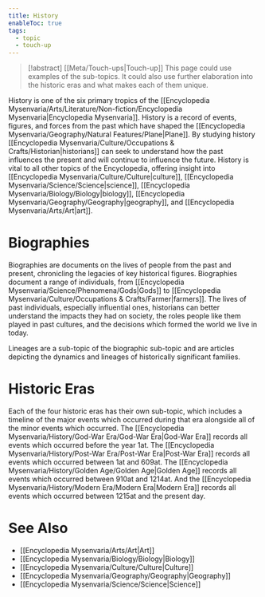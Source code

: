 ```yaml
---
title: History
enableToc: true
tags:
  - topic
  - touch-up
---
```


>[!abstract] [[Meta/Touch-ups|Touch-up]]
>This page could use examples of the sub-topics. It could also use further elaboration into the historic eras and what makes each of them unique.

History is one of the six primary tropics of the [[Encyclopedia Mysenvaria/Arts/Literature/Non-fiction/Encyclopedia Mysenvaria|Encyclopedia Mysenvaria]]. History is a record of events, figures, and forces from the past which have shaped the [[Encyclopedia Mysenvaria/Geography/Natural Features/Plane|Plane]]. By studying history [[Encyclopedia Mysenvaria/Culture/Occupations & Crafts/Historian|historians]] can seek to understand how the past influences the present and will continue to influence the future. History is vital to all other topics of the Encyclopedia, offering 
 insight into [[Encyclopedia Mysenvaria/Culture/Culture|culture]], [[Encyclopedia Mysenvaria/Science/Science|science]], [[Encyclopedia Mysenvaria/Biology/Biology|biology]], [[Encyclopedia Mysenvaria/Geography/Geography|geography]], and [[Encyclopedia Mysenvaria/Arts/Art|art]]. 
# Biographies
Biographies are documents on the lives of people from the past and present, chronicling the legacies of key historical figures. Biographies document a range of individuals, from [[Encyclopedia Mysenvaria/Science/Phenomena/Gods|Gods]] to [[Encyclopedia Mysenvaria/Culture/Occupations & Crafts/Farmer|farmers]]. The lives of past individuals, especially influential ones, historians can better understand the impacts they had on society, the roles people like them played in past cultures, and the decisions which formed the world we live in today.

Lineages are a sub-topic of the biographic sub-topic and are articles depicting the dynamics and lineages of historically significant families.
# Historic Eras
Each of the four historic eras has their own sub-topic, which includes a timeline of the major events which occurred during that era alongside all of the minor events which occurred. The [[Encyclopedia Mysenvaria/History/God-War Era/God-War Era|God-War Era]] records all events which occurred before the year 1at. The [[Encyclopedia Mysenvaria/History/Post-War Era/Post-War Era|Post-War Era]] records all events which occurred between 1at and 609at. The [[Encyclopedia Mysenvaria/History/Golden Age/Golden Age|Golden Age]] records all events which occurred between 910at and 1214at. And the [[Encyclopedia Mysenvaria/History/Modern Era/Modern Era|Modern Era]] records all events which occurred between 1215at and the present day.
# See Also
- [[Encyclopedia Mysenvaria/Arts/Art|Art]]
- [[Encyclopedia Mysenvaria/Biology/Biology|Biology]]
- [[Encyclopedia Mysenvaria/Culture/Culture|Culture]]
- [[Encyclopedia Mysenvaria/Geography/Geography|Geography]]
- [[Encyclopedia Mysenvaria/Science/Science|Science]]